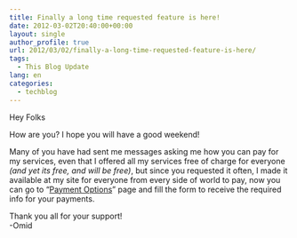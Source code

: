 ```yaml
---
title: Finally a long time requested feature is here!
date: 2012-03-02T20:40:00+00:00
layout: single
author_profile: true
url: 2012/03/02/finally-a-long-time-requested-feature-is-here/
tags:
  - This Blog Update
lang: en
categories: 
  - techblog
---
```

Hey Folks

How are you? I hope you will have a good weekend!

Many of you have had sent me messages asking me how you can pay for my services, even that I offered all my services free of charge for everyone _(and yet its free, and will be free)_, but since you requested it often, I made it available at my site for everyone from every side of world to pay, now you can go to “<a href="/contact-me/payment-options" target="_blank">Payment Options</a>” page and fill the form to receive the required info for your payments.

Thank you all for your support!  
-Omid